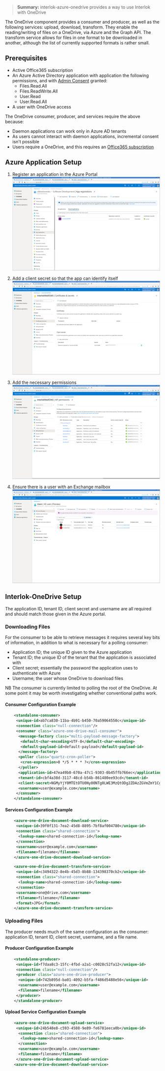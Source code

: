 > **Summary:** interlok-azure-onedrive provides a way to use Interlok with OneDrive

The OneDrive component provides a consumer and producer, as well as the
following services: upload, download, transform. They enable the
reading/writing of files on a OneDrive, via Azure and the Graph API. The
transform service allows for files in one format to be downloaded in
another, although the list of currently supported formats is rather
small.

## Prerequisites

* Active Office365 subscription
* An Azure Active Directory application with application the following
  permissions, and with [Admin Consent][1] granted:
  - Files.Read.All
  - Files.ReadWrite.All
  - User.Read
  - User.Read.All
* A user with OneDrive access

The OneDrive consumer, producer, and services require the above because:
* Daemon applications can work only in Azure AD tenants
* As users cannot interact with daemon applications, incremental
  consent isn't possible
* Users require a OneDrive, and this requires an
  [Office365 subscription][2]

## Azure Application Setup

1. Register an application in the Azure Portal
![Application Registration](../../images/cookbook/outlook365/o365-1.png)

2. Add a client secret so that the app can identify itself
![Client Secret](../../images/cookbook/outlook365/o365-2.png)

3. Add the necessary permissions
![Permissions](../../images/cookbook/outlook365/o365-3.png)

4. Ensure there is a user with an Exchange mailbox
![Users Setup](../../images/cookbook/outlook365/o365-4.png)

## Interlok-OneDrive Setup

The application ID, tenant ID, client secret and username are all
required and should match those given in the Azure portal.

### Downloading Files

For the consumer to be able to retrieve messages it requires several key
bits of information, in addition to what is necessary for a polling
consumer:

* Application ID; the unique ID given to the Azure application
* Tenant ID; the unique ID of the tenant that the application is
  associated with
* Client secret; essentially the password the application uses to
  authenticate with Azure
* Username; the user whose OneDrive to download files

NB The consumer is currently limited to polling the root of the
OneDrive. At some point it may be worth investigating whether
conventional paths work.

#### Consumer Configuration Example

```xml
    <standalone-consumer>
     <unique-id>ab7ca830-11ba-4b91-b450-70a59064550c</unique-id>
     <connection class="null-connection"/>
     <consumer class="azure-one-drive-mail-consumer">
      <message-factory class="multi-payload-message-factory">
       <default-char-encoding>UTF-8</default-char-encoding>
       <default-payload-id>default-payload</default-payload-id>
      </message-factory>
      <poller class="quartz-cron-poller">
       <cron-expression>0 */5 * * * ?</cron-expression>
      </poller>
      <application-id>47ea49b0-670a-47c1-9303-0b45ffb766ec</application-id>
      <tenant-id>cbf4a38d-3117-48cd-b54b-861480ee93cd</tenant-id>
      <client-secret>NGMyYjY0MTEtOTU0Ny00NTg0LWE3MzQtODg2ZDAzZGVmZmY1Cg==</client-secret>
      <username>user@example.com</username>
     </consumer>
    </standalone-consumer>
```

#### Services Configuration Example

```xml
    <azure-one-drive-document-download-service>
     <unique-id>39f0f131-7ea2-45d8-8895-7bf8af004780</unique-id>
     <connection class="shared-connection">
      <lookup-name>shared-connection-id</lookup-name>
     </connection>
     <username>user@example.com</username>
     <filename>filename</filename>
    </azure-one-drive-document-download-service>
```

```xml
    <azure-one-drive-document-transform-service>
     <unique-id>c3494322-8e4b-45d3-8b88-134398370cb2</unique-id>
     <connection class="shared-connection">
      <lookup-name>shared-connection-id</lookup-name>
     </connection>
     <username>one@drive.com</username>
     <filename>filename</filename>
     <format>JPG</format>
    </azure-one-drive-document-transform-service>
```

### Uploading Files

The producer needs much of the same configuration as the consumer:
application ID, tenant ID, client secret, username, and a file name.


#### Producer Configuration Example

```xml
    <standalone-producer>
     <unique-id>f7daa8c3-15fc-4fbd-a2a1-c0028c52fa12</unique-id>
     <connection class="null-connection"/>
     <producer class="azure-one-drive-producer">
      <unique-id>742b895d-ba01-4092-b5fa-f486d5488e56</unique-id>
      <username>user@example.com</username>
      <filename>filename</filename>
     </producer>
    </standalone-producer>
```

#### Upload Service Configuration Example

```xml
    <azure-one-drive-document-upload-service>
     <unique-id>24b548e8-c593-4588-9e89-fe6781eeca0b</unique-id>
      <connection class="shared-connection">
       <lookup-name>shared-connection-id</lookup-name>
      </connection>
      <username>user@example.com</username>
      <filename>filename</filename>
     </azure-one-drive-document-upload-service>
    <azure-one-drive-document-download-service>
```

[1]: https://docs.microsoft.com/en-us/azure/active-directory/develop/scenario-daemon-overview
[2]: https://docs.microsoft.com/en-us/microsoft-365/enterprise/azure-integration?view=o365-worldwide

[8]: https://developer.microsoft.com/en-us/graph/graph-explorer
[9]: https://github.com/Azure-Samples/active-directory-java-native-headless-v2
